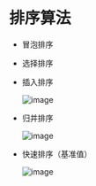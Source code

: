 # 排序算法
- 冒泡排序
- 选择排序
- 插入排序
  
  ![image](https://github.com/user-attachments/assets/08fe1737-708c-43ba-9a3a-ddc3ee07fd73)

- 归并排序

  ![image](https://github.com/user-attachments/assets/956f5abe-7413-4d20-bb40-915072a97b41)

- 快速排序（基准值）

  ![image](https://github.com/user-attachments/assets/997b597e-040d-4e90-b142-9d68c9720d97)

  
